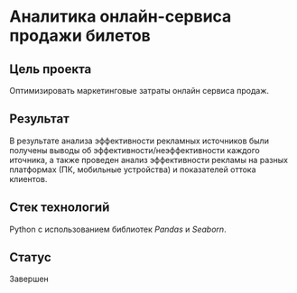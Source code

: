 # Аналитика онлайн-сервиса продажи билетов

## Цель проекта

Оптимизировать маркетинговые затраты онлайн сервиса продаж.

## Результат

В результате анализа эффективности рекламных источников были получены выводы об эффективности/неэффективности каждого иточника, 
а также проведен анализ эффективности рекламы на разных платформах (ПК, мобильные устройства) и показателей оттока клиентов.

## Стек технологий

Python с использованием библиотек *Pandas* и *Seaborn*.

## Статус

Завершен
